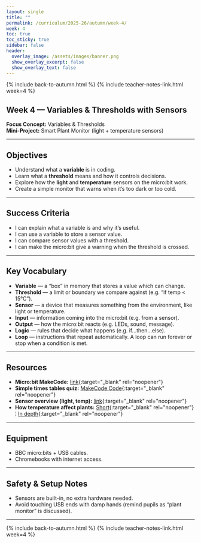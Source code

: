 ```yaml
---
layout: single
title: ""
permalink: /curriculum/2025-26/autumn/week-4/
week: 4
toc: true
toc_sticky: true
sidebar: false
header:
  overlay_image: /assets/images/banner.png
  show_overlay_excerpt: false
  show_overlay_text: false
---
```


{% include back-to-autumn.html %}
{% include teacher-notes-link.html week=4 %}

## Week 4 — Variables & Thresholds with Sensors

**Focus Concept:** Variables & Thresholds  
**Mini-Project:** Smart Plant Monitor (light + temperature sensors)

---

## Objectives
- Understand what a **variable** is in coding.  
- Learn what a **threshold** means and how it controls decisions.  
- Explore how the **light** and **temperature** sensors on the micro:bit work.  
- Create a simple monitor that warns when it’s too dark or too cold.

---

## Success Criteria
- I can explain what a variable is and why it’s useful.  
- I can use a variable to store a sensor value.  
- I can compare sensor values with a threshold.  
- I can make the micro:bit give a warning when the threshold is crossed.

---

## Key Vocabulary
- **Variable** — a “box” in memory that stores a value which can change.  
- **Threshold** — a limit or boundary we compare against (e.g. “if temp < 15°C”).  
- **Sensor** — a device that measures something from the environment, like light or temperature.  
- **Input** — information coming into the micro:bit (e.g. from a sensor).  
- **Output** — how the micro:bit reacts (e.g. LEDs, sound, message).  
- **Logic** — rules that decide what happens (e.g. if…then…else).  
- **Loop** — instructions that repeat automatically. A loop can run forever or stop when a condition is met.  

---

## Resources
- **Micro:bit MakeCode:** [link](https://makecode.microbit.org){:target="_blank" rel="noopener"}
- **Simple times tables quiz:** [MakeCode Code](https://makecode.microbit.org/S35102-48591-68172-69236){:target="_blank" rel="noopener"}  
- **Sensor overview (light, temp):** [link](https://makecode.microbit.org/reference/input){:target="_blank" rel="noopener"}  
- **How temperature affect plants:** [Short](https://youtube.com/shorts/aEq0PoIw3Ek?si=ELEztocGZ6Gp1pTF){:target="_blank" rel="noopener"} ¦ [In depth](https://youtu.be/iKIRYkTrhR8?si=OfkKzhJSSrwhxiYu){:target="_blank" rel="noopener"}

---

## Equipment
- BBC micro:bits + USB cables.  
- Chromebooks with internet access.  

---

## Safety & Setup Notes
- Sensors are built-in, no extra hardware needed.  
- Avoid touching USB ends with damp hands (remind pupils as “plant monitor” is discussed).  

---

{% include back-to-autumn.html %}
{% include teacher-notes-link.html week=4 %}
